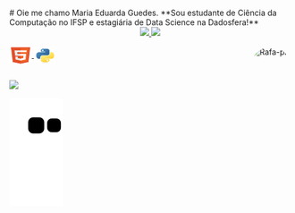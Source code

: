 <br>
# Oie me chamo Maria Eduarda Guedes.
**Sou estudante de Ciência da Computação no IFSP e estagiária de Data Science na Dadosfera!**</br>
<div align="center">
  <a href="https://github.com/mariaeduaruda">
  <img height="180em" src="https://github-readme-stats.vercel.app/api?username=mariaeduaruda&show_icons=true&theme=dracula&include_all_commits=true&count_private=true"/>
  <img height="180em" src="https://github-readme-stats.vercel.app/api/top-langs/?username=mariaeduaruda&layout=compact&langs_count=7&theme=dracula"/>
</div>

<div style="display: inline_block"><br>
  <img align="center" alt="Rafa-HTML" height="30" width="40" src="https://raw.githubusercontent.com/devicons/devicon/master/icons/html5/html5-original.svg">
  <img align="center" alt="Rafa-Python" height="30" width="40" src="https://raw.githubusercontent.com/devicons/devicon/master/icons/python/python-original.svg">
  <img align="right" alt="Rafa-pic" height="150" style="border-radius:50px;" 
  src="https://picrew.me/shareImg/org/202209/197705_hoBjhBAW.png">

</div>
  
  ##
 
<div> 
  <a href="https://br.linkedin.com/in/mariaeduaruda" target="_blank"><img src="https://img.shields.io/badge/-LinkedIn-%230077B5?style=for-the-badge&logo=linkedin&logoColor=white" target="_blank"></a> 
 
  ![Snake animation](https://github.com/mariaeduaruda/mariaeduaruda/blob/output/github-contribution-grid-snake.svg)
 
</div>
